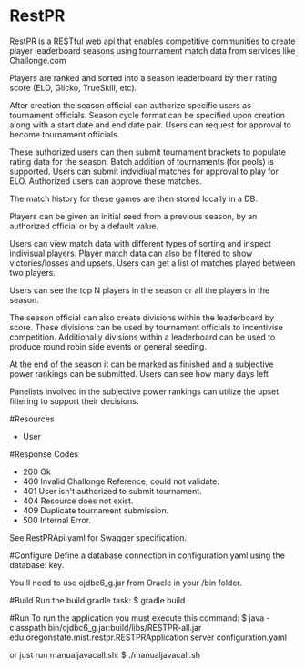 # RestPR

RestPR is a RESTful web api that enables competitive communities to create player leaderboard seasons using tournament match data from services like Challonge.com

Players are ranked and sorted into a season leaderboard by their rating score (ELO, Glicko, TrueSkill, etc).

After creation the season official can authorize specific users as tournament officials.
Season cycle format can be specified upon creation along with a start date and end date pair.
Users can request for approval to become tournament officials.

These authorized users can then submit tournament brackets to populate rating data for the season.
Batch addition of tournaments (for pools) is supported.
Users can submit indvidiual matches for approval to play for ELO. Authorized users can approve these matches.

The match history for these games are then stored locally in a DB.

Players can be given an initial seed from a previous season,  by an authorized official or by a default value.

Users can view match data with different types of sorting and inspect indivisual players.
Player match data can also be filtered to show victories/losses and upsets.
Users can get a list of matches played between two players.

Users can see the top N players in the season or all the players in the season.

The season official can also create divisions within the leaderboard by score.
These divisions can be used by tournament officials to incentivise competition.
Additionally divisions within a leaderboard can be used to produce round robin side events or general seeding.

At the end of the season it can be marked as finished and a subjective power rankings can be submitted.
Users can see how many days left 

Panelists involved in the subjective power rankings can utilize the upset filtering to support their decisions.

#Resources

- User

#Response Codes

- 200 Ok
- 400 Invalid Challonge Reference, could not validate.
- 401 User isn't authorized to submit tournament.
- 404 Resource does not exist.
- 409 Duplicate tournament submission.
- 500 Internal Error.

See RestPRApi.yaml for Swagger specification.

#Configure
Define a database connection in configuration.yaml using the database: key.

You'll need to use ojdbc6_g.jar from Oracle in your /bin folder.

#Build
Run the build gradle task:
	$ gradle build

#Run
To run the application you must execute this command:
	$ java -classpath bin/ojdbc6_g.jar:build/libs/RESTPR-all.jar edu.oregonstate.mist.restpr.RESTPRApplication server configuration.yaml

or just run manualjavacall.sh:
	$ ./manualjavacall.sh
